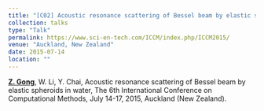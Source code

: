 ```yaml
---
title: "[C02] Acoustic resonance scattering of Bessel beam by elastic spheroids in water"
collection: talks
type: "Talk"
permalink: https://www.sci-en-tech.com/ICCM/index.php/ICCM2015/
venue: "Auckland, New Zealand"
date: 2015-07-14
location: ""
---
```


<u><b>Z. Gong</b></u>, W. Li, Y. Chai, Acoustic resonance scattering of Bessel beam by elastic spheroids in water, The 6th International Conference on Computational Methods, July 14-17, 2015, Auckland (New Zealand). 
